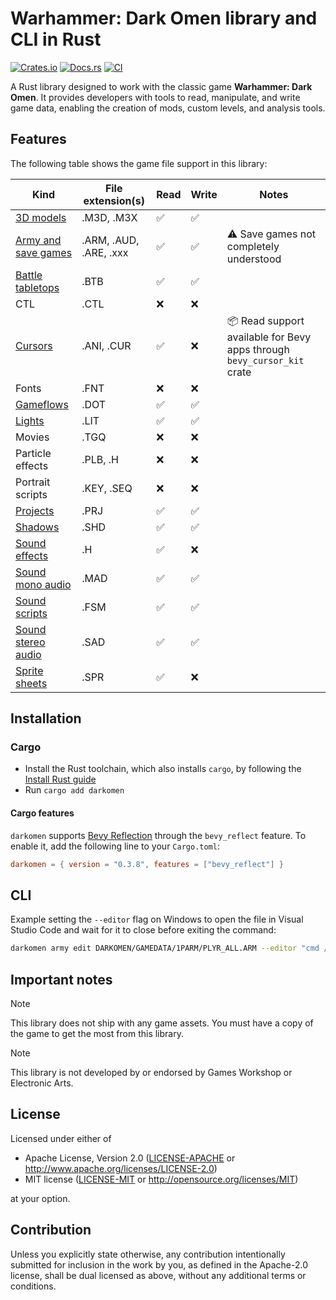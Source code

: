 # Warhammer: Dark Omen library and CLI in Rust

[![Crates.io](https://img.shields.io/crates/v/darkomen.svg)](https://crates.io/crates/darkomen)
[![Docs.rs](https://docs.rs/darkomen/badge.svg)](https://docs.rs/darkomen)
[![CI](https://github.com/mgi388/darkomen/workflows/CI/badge.svg)](https://github.com/mgi388/darkomen/actions)

A Rust library designed to work with the classic game **Warhammer: Dark Omen**. It provides developers with tools to read, manipulate, and write game data, enabling the creation of mods, custom levels, and analysis tools.

## Features

The following table shows the game file support in this library:

| Kind                                                 | File extension(s)      | Read | Write | Notes                                                                   |
| ---------------------------------------------------- | ---------------------- | ---- | ----- | ----------------------------------------------------------------------- |
| [3D models](src/m3d)                                 | .M3D, .M3X             | ✅   | ✅    |                                                                         |
| [Army and save games](src/army)                      | .ARM, .AUD, .ARE, .xxx | ✅   | ✅    | ⚠️ Save games not completely understood                                 |
| [Battle tabletops](src/battle_tabletop)              | .BTB                   | ✅   | ✅    |                                                                         |
| CTL                                                  | .CTL                   | ❌   | ❌    |                                                                         |
| [Cursors](https://github.com/mgi388/bevy-cursor-kit) | .ANI, .CUR             | ✅   | ❌    | 📦 Read support available for Bevy apps through `bevy_cursor_kit` crate |
| Fonts                                                | .FNT                   | ❌   | ❌    |                                                                         |
| [Gameflows](src/gameflow)                            | .DOT                   | ✅   | ✅    |                                                                         |
| [Lights](src/light)                                  | .LIT                   | ✅   | ✅    |                                                                         |
| Movies                                               | .TGQ                   | ❌   | ❌    |                                                                         |
| Particle effects                                     | .PLB, .H               | ❌   | ❌    |                                                                         |
| Portrait scripts                                     | .KEY, .SEQ             | ❌   | ❌    |                                                                         |
| [Projects](src/project)                              | .PRJ                   | ✅   | ✅    |                                                                         |
| [Shadows](src/shadow)                                | .SHD                   | ✅   | ✅    |                                                                         |
| [Sound effects](src/sound/sfx)                       | .H                     | ✅   | ❌    |                                                                         |
| [Sound mono audio](src/sound/mad)                    | .MAD                   | ✅   | ✅    |                                                                         |
| [Sound scripts](src/sound/script)                    | .FSM                   | ✅   | ✅    |                                                                         |
| [Sound stereo audio](src/sound/sad)                  | .SAD                   | ✅   | ✅    |                                                                         |
| [Sprite sheets](src/graphics/sprite_sheet)           | .SPR                   | ✅   | ❌    |                                                                         |

## Installation

### Cargo

- Install the Rust toolchain, which also installs `cargo`, by following the [Install Rust guide](https://www.rust-lang.org/tools/install)
- Run `cargo add darkomen`

#### Cargo features

`darkomen` supports [Bevy Reflection](https://docs.rs/bevy_reflect/latest/bevy_reflect)
through the `bevy_reflect` feature. To enable it, add the following line to
your `Cargo.toml`:

```toml
darkomen = { version = "0.3.8", features = ["bevy_reflect"] }
```

## CLI

Example setting the `--editor` flag on Windows to open the file in Visual Studio
Code and wait for it to close before exiting the command:

```bash
darkomen army edit DARKOMEN/GAMEDATA/1PARM/PLYR_ALL.ARM --editor "cmd /C code --wait"
```

## Important notes

> [!NOTE]
> This library does not ship with any game assets. You must have a copy of the game to get the most from this library.

> [!NOTE]
> This library is not developed by or endorsed by Games Workshop or Electronic Arts.

## License

Licensed under either of

- Apache License, Version 2.0
  ([LICENSE-APACHE](LICENSE-APACHE) or http://www.apache.org/licenses/LICENSE-2.0)
- MIT license
  ([LICENSE-MIT](LICENSE-MIT) or http://opensource.org/licenses/MIT)

at your option.

## Contribution

Unless you explicitly state otherwise, any contribution intentionally submitted
for inclusion in the work by you, as defined in the Apache-2.0 license, shall be
dual licensed as above, without any additional terms or conditions.
